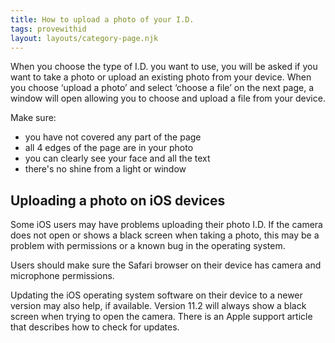```yaml
---
title: How to upload a photo of your I.D.
tags: provewithid
layout: layouts/category-page.njk
---
```


When you choose the type of I.D. you want to use, you will be asked if you want to take a photo or upload an existing photo from your device. When you choose ‘upload a photo’ and select ‘choose a file’ on the next page, a window will open allowing you to choose and upload a file from your device.

Make sure:
* you have not covered any part of the page
* all 4 edges of the page are in your photo
* you can clearly see your face and all the text
* there's no shine from a light or window

## Uploading a photo on iOS devices

Some iOS users may have problems uploading their photo I.D. If the camera does not open or shows a black screen when taking a photo, this may be a problem with permissions or a known bug in the operating system.

Users should make sure the Safari browser on their device has camera and microphone permissions.

Updating the iOS operating system software on their device to a newer version may also help, if available. Version 11.2 will always show a black screen when trying to open the camera. There is an Apple support article that describes how to check for updates.
